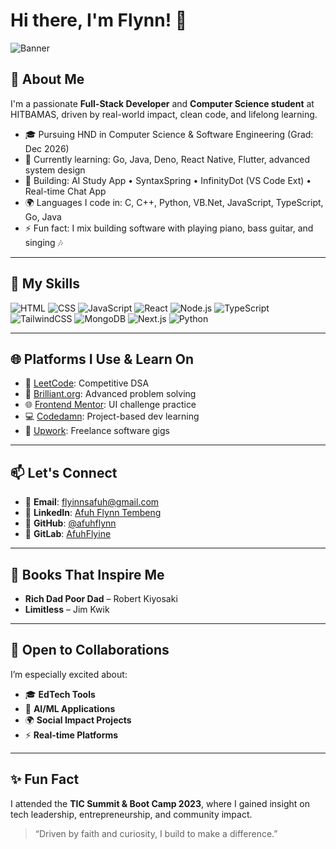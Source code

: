 # Hi there, I'm Flynn! 👋

![Banner](https://github-readme-stats.vercel.app/api?username=afuhflynn\&show_icons=true\&theme=transparent)

## 🚀 About Me

I'm a passionate **Full-Stack Developer** and **Computer Science student** at HITBAMAS, driven by real-world impact, clean code, and lifelong learning.

* 🎓 Pursuing HND in Computer Science & Software Engineering (Grad: Dec 2026)
* 🌱 Currently learning: Go, Java, Deno, React Native, Flutter, advanced system design
* 🔭 Building: AI Study App • SyntaxSpring • InfinityDot (VS Code Ext) • Real-time Chat App
* 🌍 Languages I code in: C, C++, Python, VB.Net, JavaScript, TypeScript, Go, Java
* ⚡ Fun fact: I mix building software with playing piano, bass guitar, and singing 🎶

---

## 🧠 My Skills

![HTML](https://img.shields.io/badge/-HTML-E34F26?style=flat-square\&logo=html5\&logoColor=white)
![CSS](https://img.shields.io/badge/-CSS-1572B6?style=flat-square\&logo=css3\&logoColor=white)
![JavaScript](https://img.shields.io/badge/-JavaScript-F7DF1E?style=flat-square\&logo=javascript\&logoColor=black)
![React](https://img.shields.io/badge/-React-61DAFB?style=flat-square\&logo=react\&logoColor=black)
![Node.js](https://img.shields.io/badge/-Node.js-339933?style=flat-square\&logo=node.js\&logoColor=white)
![TypeScript](https://img.shields.io/badge/-TypeScript-3178C6?style=flat-square\&logo=typescript\&logoColor=white)
![TailwindCSS](https://img.shields.io/badge/-TailwindCSS-38B2AC?style=flat-square\&logo=tailwind-css\&logoColor=white)
![MongoDB](https://img.shields.io/badge/-MongoDB-47A248?style=flat-square\&logo=mongodb\&logoColor=white)
![Next.js](https://img.shields.io/badge/-Next.js-000000?style=flat-square\&logo=next.js\&logoColor=white)
![Python](https://img.shields.io/badge/-Python-3178C6?style=flat-square\&logo=python\&logoColor=white)

---

## 🌐 Platforms I Use & Learn On

* 🧠 [LeetCode](https://leetcode.com/u/AfuhFlyine/): Competitive DSA
* 📘 [Brilliant.org](https://brilliant.org): Advanced problem solving
* 🌐 [Frontend Mentor](https://www.frontendmentor.io/profile/AfuhFlynns): UI challenge practice
* 💻 [Codedamn](https://codedamn.com): Project-based dev learning
* 💼 [Upwork](https://www.upwork.com/freelancers/~01d602cb081a55ce51?mp_source=share): Freelance software gigs

---

## 📫 Let's Connect

* 📧 **Email**: [flyinnsafuh@gmail.com](mailto:flyinnsafuh@gmail.com)
* 🔗 **LinkedIn**: [Afuh Flynn Tembeng](https://www.linkedin.com/in/afuh-flynn-s-74289a268)
* 💼 **GitHub**: [@afuhflynn](https://github.com/afuhflynn)
* 📂 **GitLab**: [AfuhFlyine](https://gitlab.com/afuhflynn)

---

## 📖 Books That Inspire Me

* **Rich Dad Poor Dad** – Robert Kiyosaki
* **Limitless** – Jim Kwik

---

## 👏 Open to Collaborations

I’m especially excited about:

* 🎓 **EdTech Tools**
* 🤖 **AI/ML Applications**
* 🌍 **Social Impact Projects**
* ⚡ **Real-time Platforms**

---

## ✨ Fun Fact

I attended the **TIC Summit & Boot Camp 2023**, where I gained insight on tech leadership, entrepreneurship, and community impact.

> “Driven by faith and curiosity, I build to make a difference.”

